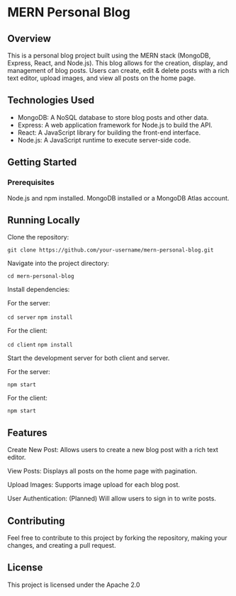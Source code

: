 # MERN Personal Blog

## Overview

This is a personal blog project built using the MERN stack (MongoDB, Express, React, and Node.js). This blog allows for the creation, display, and management of blog posts. Users can create, edit & delete posts with a rich text editor, upload images, and view all posts on the home page.

## Technologies Used

- MongoDB: A NoSQL database to store blog posts and other data. 
- Express: A web application framework for Node.js to build the API.
- React: A JavaScript library for building the front-end interface.
- Node.js: A JavaScript runtime to execute server-side code.

## Getting Started

### Prerequisites

Node.js and npm installed.
MongoDB installed or a MongoDB Atlas account.

## Running Locally

Clone the repository:

`git clone https://github.com/your-username/mern-personal-blog.git`

Navigate into the project directory:

`cd mern-personal-blog`

Install dependencies:

For the server:

`cd server`
`npm install`

For the client:

`cd client`
`npm install`

Start the development server for both client and server.

For the server:

`npm start`

For the client:

`npm start`

## Features
Create New Post: Allows users to create a new blog post with a rich text editor.

View Posts: Displays all posts on the home page with pagination.

Upload Images: Supports image upload for each blog post.

User Authentication: (Planned) Will allow users to sign in to write posts.

## Contributing

Feel free to contribute to this project by forking the repository, making your changes, and creating a pull request.

## License
This project is licensed under the Apache 2.0
